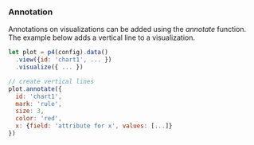 ### Annotation
Annotations on visualizations can be added using the *annotate* function.
The example below adds a vertical line to a visualization. 

```javascript
let plot = p4(config).data()
  .view({id: 'chart1', ... })
  .visualize({ ... })

// create vertical lines
plot.annotate({
  id: 'chart1',
  mark: 'rule',
  size: 3,
  color: 'red',
  x: {field: 'attribute for x', values: [...]}
})
```